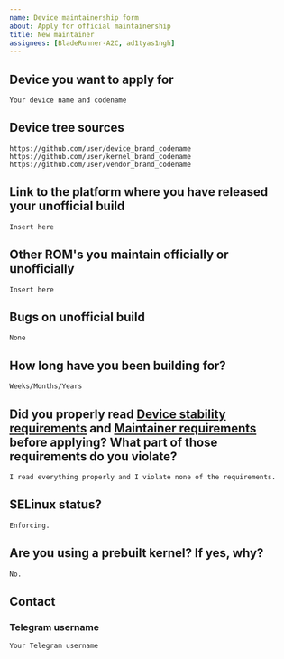 ```yaml
---
name: Device maintainership form
about: Apply for official maintainership
title: New maintainer
assignees: [BladeRunner-A2C, ad1tyas1ngh]
---
```


<!--
Heavily kanged from PE & Radiant, thanks to them.
-->

## Device you want to apply for
```
Your device name and codename
```

## Device tree sources
<!--
* Must be public on GitHub/GitLab
* Must add kernel and vendor as well
* Authorship should be proper
* Add common trees if applicable
-->
```
https://github.com/user/device_brand_codename
https://github.com/user/kernel_brand_codename
https://github.com/user/vendor_brand_codename
```

## Link to the platform where you have released your unofficial build
```
Insert here
```

## Other ROM's you maintain officially or unofficially
```
Insert here
```

## Bugs on unofficial build
```
None
```

## How long have you been building for?
```
Weeks/Months/Years
```

## Did you properly read [Device stability requirements](https://github.com/Project-Awaken/official_devices/blob/12/requirements.md) and [Maintainer requirements](https://github.com/Project-Awaken/official_devices/blob/12/maintainerreq.md) before applying? What part of those requirements do you violate?
```
I read everything properly and I violate none of the requirements.
```

## SELinux status?
```
Enforcing.
```

## Are you using a prebuilt kernel? If yes, why?
```
No.
```

## Contact
### Telegram username
```
Your Telegram username
```
